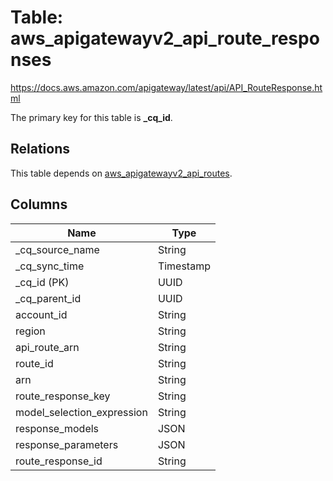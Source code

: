 # Table: aws_apigatewayv2_api_route_responses

https://docs.aws.amazon.com/apigateway/latest/api/API_RouteResponse.html

The primary key for this table is **_cq_id**.

## Relations
This table depends on [aws_apigatewayv2_api_routes](aws_apigatewayv2_api_routes.md).


## Columns
| Name          | Type          |
| ------------- | ------------- |
|_cq_source_name|String|
|_cq_sync_time|Timestamp|
|_cq_id (PK)|UUID|
|_cq_parent_id|UUID|
|account_id|String|
|region|String|
|api_route_arn|String|
|route_id|String|
|arn|String|
|route_response_key|String|
|model_selection_expression|String|
|response_models|JSON|
|response_parameters|JSON|
|route_response_id|String|